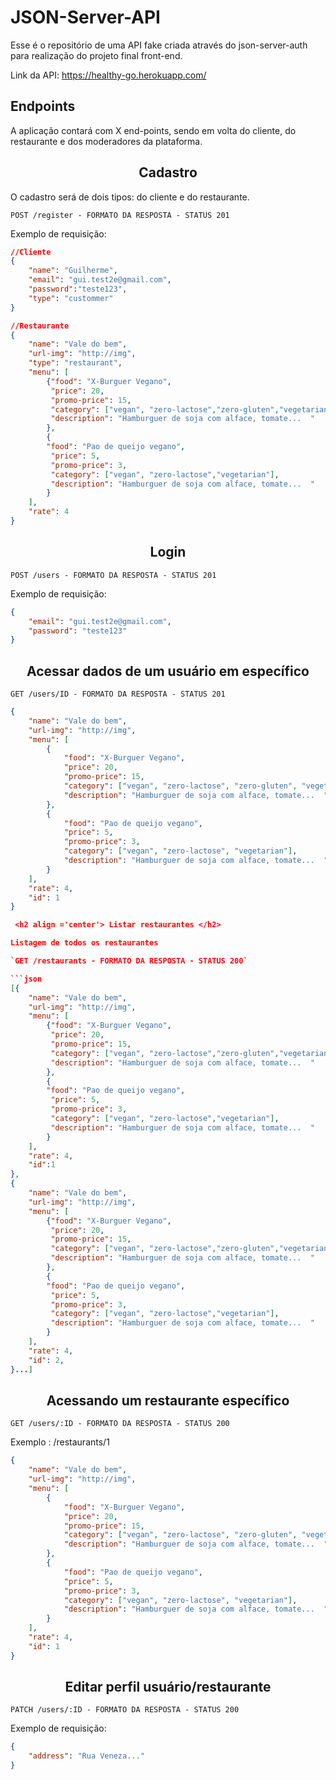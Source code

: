 # JSON-Server-API

Esse é o repositório de uma API fake criada através do json-server-auth para
realização do projeto final front-end. <br/>

Link da API: https://healthy-go.herokuapp.com/

## Endpoints

A aplicação contará com X end-points, sendo em volta do cliente, do restaurante
e dos moderadores da plataforma.

 <h2 align ='center'> Cadastro </h2>

O cadastro será de dois tipos: do cliente e do restaurante.

`POST /register - FORMATO DA RESPOSTA - STATUS 201`

Exemplo de requisição:

```json
//Cliente
{
	"name": "Guilherme",
	"email": "gui.test2e@gmail.com",
	"password":"teste123",
	"type": "custommer"
}

//Restaurante
{
	"name": "Vale do bem",
    "url-img": "http://img",
    "type": "restaurant",
	"menu": [
		{"food": "X-Burguer Vegano",
		 "price": 20,
		 "promo-price": 15,
		 "category": ["vegan", "zero-lactose","zero-gluten","vegetarian"],
         "description": "Hamburguer de soja com alface, tomate...  "
		},
		{
		"food": "Pao de queijo vegano",
		 "price": 5,
		 "promo-price": 3,
		 "category": ["vegan", "zero-lactose","vegetarian"],
         "description": "Hamburguer de soja com alface, tomate...  "
		}
	],
	"rate": 4
}
```

 <h2 align ='center'> Login </h2>

`POST /users - FORMATO DA RESPOSTA - STATUS 201`

Exemplo de requisição:

```json
{
	"email": "gui.test2e@gmail.com",
	"password": "teste123"
}
```

 <h2 align ='center'> Acessar dados de um usuário em específico </h2>

`GET /users/ID - FORMATO DA RESPOSTA - STATUS 201`

````json
{
	"name": "Vale do bem",
	"url-img": "http://img",
	"menu": [
		{
			"food": "X-Burguer Vegano",
			"price": 20,
			"promo-price": 15,
			"category": ["vegan", "zero-lactose", "zero-gluten", "vegetarian"],
			"description": "Hamburguer de soja com alface, tomate...  "
		},
		{
			"food": "Pao de queijo vegano",
			"price": 5,
			"promo-price": 3,
			"category": ["vegan", "zero-lactose", "vegetarian"],
			"description": "Hamburguer de soja com alface, tomate...  "
		}
	],
	"rate": 4,
	"id": 1
}

 <h2 align ='center'> Listar restaurantes </h2>

Listagem de todos os restaurantes

`GET /restaurants - FORMATO DA RESPOSTA - STATUS 200`

```json
[{
	"name": "Vale do bem",
    "url-img": "http://img",
	"menu": [
		{"food": "X-Burguer Vegano",
		 "price": 20,
		 "promo-price": 15,
		 "category": ["vegan", "zero-lactose","zero-gluten","vegetarian"],
         "description": "Hamburguer de soja com alface, tomate...  "
		},
		{
		"food": "Pao de queijo vegano",
		 "price": 5,
		 "promo-price": 3,
		 "category": ["vegan", "zero-lactose","vegetarian"],
         "description": "Hamburguer de soja com alface, tomate...  "
		}
	],
	"rate": 4,
    "id":1
},
{
	"name": "Vale do bem",
    "url-img": "http://img",
	"menu": [
		{"food": "X-Burguer Vegano",
		 "price": 20,
		 "promo-price": 15,
		 "category": ["vegan", "zero-lactose","zero-gluten","vegetarian"],
         "description": "Hamburguer de soja com alface, tomate...  "
		},
		{
		"food": "Pao de queijo vegano",
		 "price": 5,
		 "promo-price": 3,
		 "category": ["vegan", "zero-lactose","vegetarian"],
         "description": "Hamburguer de soja com alface, tomate...  "
		}
	],
	"rate": 4,
    "id": 2,
}...]
````

 <h2 align ='center'> Acessando um restaurante específico </h2>

`GET /users/:ID - FORMATO DA RESPOSTA - STATUS 200`

Exemplo : /restaurants/1

```json
{
	"name": "Vale do bem",
	"url-img": "http://img",
	"menu": [
		{
			"food": "X-Burguer Vegano",
			"price": 20,
			"promo-price": 15,
			"category": ["vegan", "zero-lactose", "zero-gluten", "vegetarian"],
			"description": "Hamburguer de soja com alface, tomate...  "
		},
		{
			"food": "Pao de queijo vegano",
			"price": 5,
			"promo-price": 3,
			"category": ["vegan", "zero-lactose", "vegetarian"],
			"description": "Hamburguer de soja com alface, tomate...  "
		}
	],
	"rate": 4,
	"id": 1
}
```

 <h2 align ='center'> Editar perfil usuário/restaurante </h2>

`PATCH /users/:ID - FORMATO DA RESPOSTA - STATUS 200`

Exemplo de requisição:

```json
{
	"address": "Rua Veneza..."
}
```
